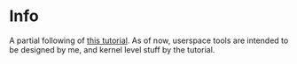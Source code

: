 # Info

A partial following of [this tutorial](https://os.phil-opp.com).
As of now, userspace tools are intended to be designed by me, and kernel level stuff by the tutorial.
